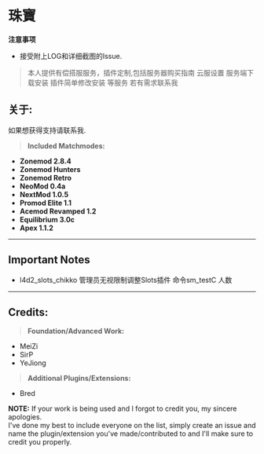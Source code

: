 # **珠寶**

**注意事项** 
* 接受附上LOG和详细截图的Issue.
> 本人提供有偿搭服服务，插件定制,包括服务器购买指南 云服设置 服务端下载安装 插件简单修改安装 等服务 若有需求联系我

## **关于:**

如果想获得支持请联系我.

> **Included Matchmodes:**
* **Zonemod 2.8.4**
* **Zonemod Hunters**
* **Zonemod Retro**
* **NeoMod 0.4a** 
* **NextMod 1.0.5**
* **Promod Elite 1.1**
* **Acemod Revamped 1.2**
* **Equilibrium 3.0c**
* **Apex 1.1.2**

---

## **Important Notes**
* l4d2_slots_chikko 管理员无视限制调整Slots插件 命令sm_testC 人数


---
	
## **Credits:**

> **Foundation/Advanced Work:**
* MeiZi
* SirP
* YeJiong

> **Additional Plugins/Extensions:**
* Bred

**NOTE:** If your work is being used and I forgot to credit you, my sincere apologies.  
I've done my best to include everyone on the list, simply create an issue and name the plugin/extension you've made/contributed to and I'll make sure to credit you properly.
